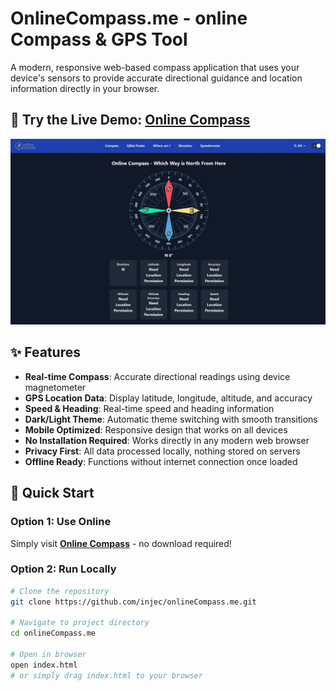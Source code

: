 # OnlineCompass.me - online Compass & GPS Tool

A modern, responsive web-based compass application that uses your device's sensors to provide accurate directional guidance and location information directly in your browser.

## 🧭 Try the Live Demo: [Online Compass](https://onlinecompass.me)

![OnlineCompass.me Screenshot](./Screenshot.jpg)

## ✨ Features

- **Real-time Compass**: Accurate directional readings using device magnetometer
- **GPS Location Data**: Display latitude, longitude, altitude, and accuracy
- **Speed & Heading**: Real-time speed and heading information
- **Dark/Light Theme**: Automatic theme switching with smooth transitions
- **Mobile Optimized**: Responsive design that works on all devices
- **No Installation Required**: Works directly in any modern web browser
- **Privacy First**: All data processed locally, nothing stored on servers
- **Offline Ready**: Functions without internet connection once loaded

## 🚀 Quick Start

### Option 1: Use Online
Simply visit **[Online Compass](https://onlinecompass.me)** - no download required!

### Option 2: Run Locally
```bash
# Clone the repository
git clone https://github.com/injec/onlineCompass.me.git

# Navigate to project directory
cd onlineCompass.me

# Open in browser
open index.html
# or simply drag index.html to your browser
